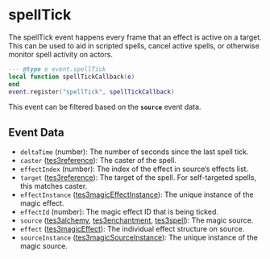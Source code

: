 # spellTick

The spellTick event happens every frame that an effect is active on a target. This can be used to aid in scripted spells, cancel active spells, or otherwise monitor spell activity on actors.

```lua
--- @type e event.spellTick
local function spellTickCallback(e)
end
event.register("spellTick", spellTickCallback)
```

This event can be filtered based on the **`source`** event data.

## Event Data

* `deltaTime` (number): The number of seconds since the last spell tick.
* `caster` ([tes3reference](../../types/tes3reference)): The caster of the spell.
* `effectIndex` (number): The index of the effect in source’s effects list.
* `target` ([tes3reference](../../types/tes3reference)): The target of the spell. For self-targeted spells, this matches caster.
* `effectInstance` ([tes3magicEffectInstance](../../types/tes3magicEffectInstance)): The unique instance of the magic effect.
* `effectId` (number): The magic effect ID that is being ticked.
* `source` ([tes3alchemy](../../types/tes3alchemy), [tes3enchantment](../../types/tes3enchantment), [tes3spell](../../types/tes3spell)): The magic source.
* `effect` ([tes3magicEffect](../../types/tes3magicEffect)): The individual effect structure on source.
* `sourceInstance` ([tes3magicSourceInstance](../../types/tes3magicSourceInstance)): The unique instance of the magic source.


